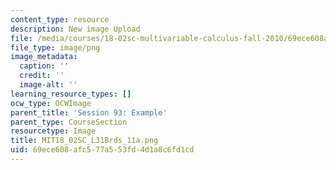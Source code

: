 ```yaml
---
content_type: resource
description: New image Upload
file: /media/courses/18-02sc-multivariable-calculus-fall-2010/69ece608afc577a553fd4d1a8c6fd1cd_MIT18_02SC_L31Brds_11a.png
file_type: image/png
image_metadata:
  caption: ''
  credit: ''
  image-alt: ''
learning_resource_types: []
ocw_type: OCWImage
parent_title: 'Session 93: Example'
parent_type: CourseSection
resourcetype: Image
title: MIT18_02SC_L31Brds_11a.png
uid: 69ece608-afc5-77a5-53fd-4d1a8c6fd1cd
---
```

